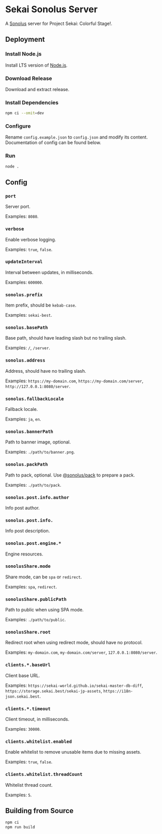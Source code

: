 # Sekai Sonolus Server

A [Sonolus](https://sonolus.com) server for Project Sekai: Colorful Stage!.

## Deployment

### Install Node.js

Install LTS version of [Node.js](https://nodejs.org).

### Download Release

Download and extract release.

### Install Dependencies

```bash
npm ci --omit=dev
```

### Configure

Rename `config.example.json` to `config.json` and modify its content. Documentation of config can be found below.

### Run

```bash
node .
```

## Config

### `port`

Server port.

Examples: `8080`.

### `verbose`

Enable verbose logging.

Examples: `true`, `false`.

### `updateInterval`

Interval between updates, in milliseconds.

Examples: `600000`.

### `sonolus.prefix`

Item prefix, should be `kebab-case`.

Examples: `sekai-best`.

### `sonolus.basePath`

Base path, should have leading slash but no trailing slash.

Examples: `/`, `/server`.

### `sonolus.address`

Address, should have no trailing slash.

Examples: `https://my-domain.com`, `https://my-domain.com/server`, `http://127.0.0.1:8080/server`.

### `sonolus.fallbackLocale`

Fallback locale.

Examples: `ja`, `en`.

### `sonolus.bannerPath`

Path to banner image, optional.

Examples: `./path/to/banner.png`.

### `sonolus.packPath`

Path to pack, optional. Use [@sonolus/pack](https://github.com/Sonolus/sonolus-pack) to prepare a pack.

Examples: `./path/to/pack`.

### `sonolus.post.info.author`

Info post author.

### `sonolus.post.info.`

Info post description.

### `sonolus.post.engine.*`

Engine resources.

### `sonolusShare.mode`

Share mode, can be `spa` or `redirect`.

Examples: `spa`, `redirect`.

### `sonolusShare.publicPath`

Path to public when using SPA mode.

Examples: `./path/to/public`.

### `sonolusShare.root`

Redirect root when using redirect mode, should have no protocol.

Examples: `my-domain.com`, `my-domain.com/server`, `127.0.0.1:8080/server`.

### `clients.*.baseUrl`

Client base URL.

Examples: `https://sekai-world.github.io/sekai-master-db-diff`, `https://storage.sekai.best/sekai-jp-assets`, `https://i18n-json.sekai.best`.

### `clients.*.timeout`

Client timeout, in milliseconds.

Examples: `30000`.

### `clients.whitelist.enabled`

Enable whitelist to remove unusable items due to missing assets.

Examples: `true`, `false`.

### `clients.whitelist.threadCount`

Whitelist thread count.

Examples: `5`.

## Building from Source

```bash
npm ci
npm run build
```
